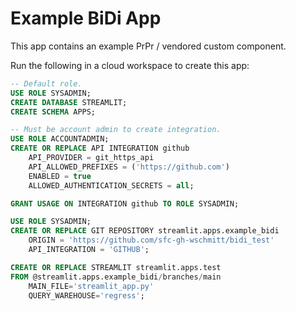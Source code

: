 # Example BiDi App

This app contains an example PrPr / vendored custom component.

Run the following in a cloud workspace to create this app:
```sql
-- Default role.
USE ROLE SYSADMIN;
CREATE DATABASE STREAMLIT;
CREATE SCHEMA APPS;

-- Must be account admin to create integration.
USE ROLE ACCOUNTADMIN;
CREATE OR REPLACE API INTEGRATION github
    API_PROVIDER = git_https_api
    API_ALLOWED_PREFIXES = ('https://github.com')
    ENABLED = true
    ALLOWED_AUTHENTICATION_SECRETS = all;

GRANT USAGE ON INTEGRATION github TO ROLE SYSADMIN;

USE ROLE SYSADMIN;
CREATE OR REPLACE GIT REPOSITORY streamlit.apps.example_bidi
	ORIGIN = 'https://github.com/sfc-gh-wschmitt/bidi_test'
	API_INTEGRATION = 'GITHUB';

CREATE OR REPLACE STREAMLIT streamlit.apps.test
FROM @streamlit.apps.example_bidi/branches/main
    MAIN_FILE='streamlit_app.py'
    QUERY_WAREHOUSE='regress';
```
